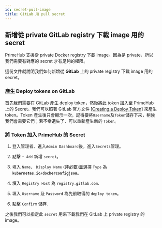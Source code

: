 ```yaml
---
id: secret-pull-image
title: GitLab 用 pull secret
---
```


## 新增從 private GitLab registry 下載 image 用的 secret

PrimeHub 支援從 private Docker registry 下載 image。因為是 private，所以我們需要有對應的 secret 才有足夠的權限。

這份文件就說明我們如何新增從 **GitLab** 上的 private registry 下載 image 用的 secret。

### 產生 Deploy tokens on GitLab

首先我們需要在 GitLab 產生 deploy token，然後將此 token 加入至 PrimeHub 上的 Secret。我們可以照著 GitLab 官方文件 [[Creating a Deploy Token]](https://docs.gitlab.com/ee/user/project/deploy_tokens/#creating-a-deploy-token) 來產生 token。Token 產生後只會顯示一次，記得要將`Username`及`Token`儲存下來，稍候我們會需要它們；若不幸遺失了，可以重新產生新的 `Token`。

### 將 Token 加入 PrimeHub 的 Secret

1. 登入管理者、進入`Admin Dashboard`後，進入`Secrets`管理。

2. 點擊 `+ Add` 新增 `secret`。

3. 填入 `Name`、 `Display Name` (非必要)並選擇 `Type` 為 **`kubernetes.io/dockerconfigjson`**。

4. 填入 `Registry Host` 為 `registry.gitlab.com`.

5. 填入 `Username` 及 `Password` 為先前取得的 `deploy token`。

6. 點擊 `Confirm` 儲存.

之後我們可以指定此 `secret` 用來下載我們在 GitLab 上 private registry 的 image。
